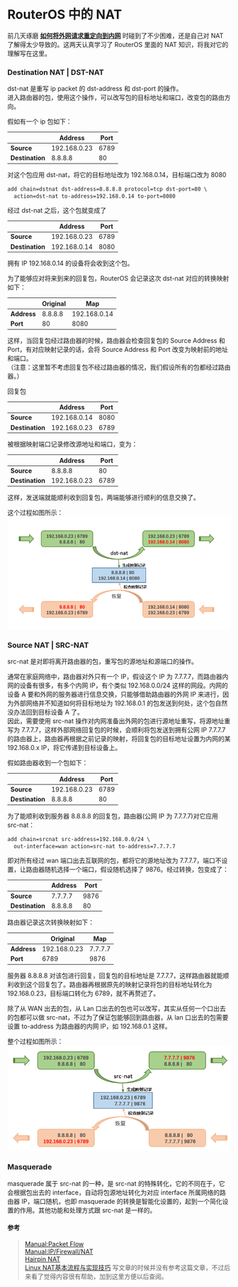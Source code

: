 # RouterOS 中的 NAT

前几天琢磨 [**如何将外网请求重定向到内网**](https://github.com/Ruikuan/blog/blob/master/RouterOS/redirect_to_lan.md) 时碰到了不少困难，还是自己对 NAT 了解得太少导致的。这两天认真学习了 RouterOS 里面的 NAT 知识，将我对它的理解写在这里。  

### Destination NAT | DST-NAT

dst-nat 是重写 ip packet 的 dst-address 和 dst-port 的操作。  
进入路由器的包，使用这个操作，可以改写包的目标地址和端口，改变包的路由方向。  

假如有一个 ip 包如下：

| |Address|Port|
| ------ | ------ | ------ |
|**Source**|192.168.0.23|6789|
|**Destination**|8.8.8.8|80|

对这个包应用 dst-nat，将它的目标地址改为 192.168.0.14，目标端口改为 8080
``` 
add chain=dstnat dst-address=8.8.8.8 protocol=tcp dst-port=80 \
  action=dst-nat to-address=192.168.0.14 to-port=8080
```
经过 dst-nat 之后，这个包就变成了

| |    Address    | Port |
| ------ | ------ | ------ |
|   **Source**   | 192.168.0.23  | 6789 |
|**Destination** | 192.168.0.14  | 8080 |

拥有 IP 192.168.0.14 的设备将会收到这个包。  

为了能够应对将来到来的回复包，RouterOS 会记录这次 dst-nat 对应的转换映射如下：

| |Original|Map|
| ------ | ------ | -------  |
|**Address**|8.8.8.8|192.168.0.14|
|**Port**|80|8080|

这样，当回复包经过路由器的时候，路由器会检查回复包的 Source Address 和 Port，有对应映射记录的话，会将 Source Address 和 Port 改变为映射前的地址和端口。  
（注意：这里暂不考虑回复包不经过路由器的情况，我们假设所有的包都经过路由器。）  

回复包  

|                |    Address    | Port |
| ------ | ------ | ------ |
|   **Source**   | 192.168.0.14  | 8080 |
|**Destination** | 192.168.0.23  | 6789 |
被根据映射端口记录修改源地址和端口，变为：

|                |    Address    | Port |
| ------ | ------ | ------ |
|   **Source**   |    8.8.8.8    |  80  |
|**Destination** | 192.168.0.23  | 6789 |
  
这样，发送端就能顺利收到回复包，两端能够进行顺利的信息交换了。

这个过程如图所示：  
![dst-nat](https://github.com/Ruikuan/blog/raw/master/Content/dst_nat.png)

### Source NAT | SRC-NAT 

src-nat 是对即将离开路由器的包，重写包的源地址和源端口的操作。  

通常在家庭网络中，路由器对外只有一个 IP，假设这个 IP 为 7.7.7.7，而路由器内网的设备有很多，有多个内网 IP，有个类似 192.168.0.0/24 这样的网段。内网的设备 A 要和外网的服务器进行信息交换，只能够借助路由器的外网 IP 来进行，因为外部网络并不知道如何将目标地址为 192.168.0.1 的包发送到何处，这个包自然没办法回到目标设备 A 了。  
因此，需要使用 src-nat 操作对内网准备出外网的包进行源地址重写，将源地址重写为 7.7.7.7，这样外部网络回复包的时候，会顺利将包发送到拥有公网 IP 7.7.7.7 的路由器上，路由器再根据之前记录的映射，将回复包的目标地址设置为内网的某 192.168.0.x IP，将它传递到目标设备上。  

假如路由器收到一个包如下：

| |Address|Port|
| ------ | ------ | ------ |
|   **Source**   | 192.168.0.23  | 6789 |
|**Destination** |    8.8.8.8    |  80  |

为了能顺利收到服务器 8.8.8.8 的回复包，路由器(公网 IP 为 7.7.7.7)对它应用 src-nat：
```
add chain=srcnat src-address=192.168.0.0/24 \
  out-interface=wan action=src-nat to-address=7.7.7.7
```

即对所有经过 wan 端口出去互联网的包，都将它的源地址改为 7.7.7.7，端口不设置，让路由器随机选择一个端口，假设随机选择了 9876。经过转换，包变成了：

|                |    Address    | Port |
| ------ | ------ | ------ |
|   **Source**   | 7.7.7.7  | 9876 |
|**Destination** |    8.8.8.8    |  80  |

路由器记录这次转换映射如下：
  
| |Original|Map|
| ------ | ------ | -------  |
|**Address**|192.168.0.23|7.7.7.7|
|**Port**|6789|9876|

服务器 8.8.8.8 对该包进行回复，回复包的目标地址是 7.7.7.7，这样路由器就能顺利收到这个回复包了。路由器再根据原先的映射记录将包的目标地址转化为 192.168.0.23，目标端口转化为 6789，就不再赘述了。


除了从 WAN 出去的包，从 Lan 口出去的包也可以改写，其实从任何一个口出去的包都可以做 src-nat，不过为了保证包能够回到路由器，从 lan 口出去的包需要设置 to-address 为路由器的内网 IP，如 192.168.0.1 这样。

整个过程如图所示：  
![src-nat](https://github.com/Ruikuan/blog/raw/master/Content/src_nat.png)

### Masquerade

masquerade 属于 src-nat 的一种，是 src-nat 的特殊转化，它的不同在于，它会根据包出去的 interface，自动将包源地址转化为对应 interface 所属网络的路由器 IP，端口随机，也即 masquerade 的转换是智能化设置的，起到一个简化设置的作用。其他功能和处理方式跟 src-nat 是一样的。



#### 参考
> [Manual:Packet Flow](http://wiki.mikrotik.com/wiki/Manual:Packet_Flow)  
> [Manual:IP/Firewall/NAT](http://wiki.mikrotik.com/wiki/Manual:IP/Firewall/NAT)  
> [Hairpin NAT](http://wiki.mikrotik.com/wiki/Hairpin_NAT)  
> [Linux NAT基本流程与实现技巧](http://blog.csdn.net/dog250/article/details/12275041) 写文章的时候并没有参考这篇文章，不过后来看了觉得内容很有帮助，加到这里方便以后查阅。